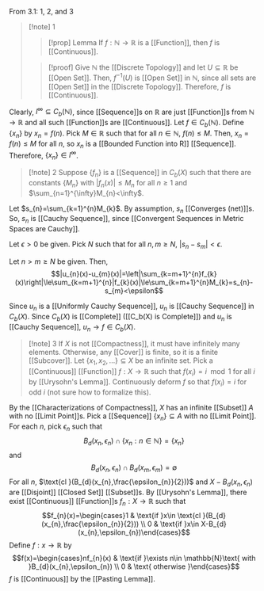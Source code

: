 From 3.1: 1, 2, and 3

>[!note] 1
>
>>[!prop] Lemma
>If $f:\mathbb{N}\rightarrow \mathbb{R}$ is a [[Function]], then $f$ is [[Continuous]]. 
>
>>[!proof]
Give $\mathbb{N}$ the [[Discrete Topology]] and let $U\subseteq \mathbb{R}$ be [[Open Set]]. Then, $f^{-1}(U)$ is [[Open Set]] in $\mathbb{N}$, since all sets are [[Open Set]] in the [[Discrete Topology]]. Therefore, $f$ is [[Continuous]].
>
Clearly, $l^{\infty}\subseteq C_{b}(\mathbb{N})$, since [[Sequence]]s on $\mathbb{R}$ are just [[Function]]s from $\mathbb{N}\rightarrow \mathbb{R}$ and all such [[Function]]s are [[Continuous]]. Let $f\in C_{b}(\mathbb{N})$. Define $\{x_{n}\}$ by $x_{n}=f(n)$. Pick $M\in \mathbb{R}$ such that for all $n\in \mathbb{N}$, $f(n)\le M$. Then, $x_{n}=f(n)\le M$ for all $n$, so $x_{n}$ is a [[Bounded Function into R]] [[Sequence]]. Therefore, $\{x_{n}\}\in l^\infty$. 

>[!note] 2
Suppose $\{f_{n}\}$ is a [[Sequence]] in $C_b(X)$ such that there are constants $\{M_{n}\}$ with $|f_{n}(x)|≤M_{n}$ for all $n≥1$ and $\sum_{n=1}^{\infty}M_{n}<\infty$. 
>
Let $s_{n}=\sum_{k=1}^{n}M_{k}$. By assumption, $s_{n}$ [[Converges (net)]]s. So, $s_{n}$ is [[Cauchy Sequence]], since [[Convergent Sequences in Metric Spaces are Cauchy]]. 
>
Let $\epsilon>0$ be given. Pick $N$ such that for all $n,m≥N$, $|s_{n}-s_{m}|<\epsilon$. 
>
Let $n>m≥N$ be given. Then, $$|u_{n}(x)-u_{m}(x)|=\left|\sum_{k=m+1}^{n}f_{k}(x)\right|\le\sum_{k=m+1}^{n}|f_{k}(x)|\le\sum_{k=m+1}^{n}M_{k}=s_{n}-s_{m}<\epsilon$$
>
Since $u_{n}$ is a [[Uniformly Cauchy Sequence]], $u_{n}$ is [[Cauchy Sequence]] in $C_{b}(X)$. Since $C_{b}(X)$ is [[Complete]] ([[C_b(X) is Complete]]) and $u_{n}$ is [[Cauchy Sequence]], $u_{n}\rightarrow f\in C_{b}(X)$.

>[!note] 3
If $X$ is not [[Compactness]], it must have infinitely many elements. Otherwise, any [[Cover]] is finite, so it is a finite [[Subcover]]. Let $\{x_{1},x_{2},\ldots\}\subseteq X$ be an infinite set. Pick a [[Continuous]] [[Function]] $f:X \rightarrow \mathbb{R}$ such that $f(x_{i})=i\mod 1$ for all $i$ by [[Urysohn's Lemma]]. Continuously deform $f$ so that $f(x_{i})=i$ for odd $i$ (not sure how to formalize this). 

By the [[Characterizations of Compactness]], $X$ has an infinite [[Subset]] $A$ with no [[Limit Point]]s. Pick a [[Sequence]] $\{x_{n}\}\subseteq A$ with no [[Limit Point]]. For each $n$, pick $\epsilon_{n}$ such that $$B_{d}(x_{n},\epsilon_{n})\cap\{x_{n}:n\in \mathbb{N}\}=\{x_{n}\}$$and $$B_{d}(x_{n},\epsilon_{n})\cap B_{d}(x_{m},\epsilon_{m})=\emptyset $$For all $n$, $\text{cl }(B_{d}(x_{n},\frac{\epsilon_{n}}{2}))$ and $X-B_{d}(x_{n},\epsilon_{n})$ are [[Disjoint]] [[Closed Set]] [[Subset]]s. By [[Urysohn's Lemma]], there exist [[Continuous]] [[Function]]s $f_{n}:X \rightarrow \mathbb{R}$ such that $$f_{n}(x)=\begin{cases}1 & \text{if }x\in \text{cl }(B_{d}(x_{n},\frac{\epsilon_{n}}{2})) \\
0 & \text{if }x\in X-B_{d}(x_{n},\epsilon_{n})\end{cases}$$Define $f:x \rightarrow \mathbb{R}$ by $$f(x)=\begin{cases}nf_{n}(x) & \text{if }\exists n\in \mathbb{N}\text{ with }B_{d}(x_{n},\epsilon_{n}) \\
0 & \text{ otherwise }\end{cases}$$
$f$ is [[Continuous]] by the [[Pasting Lemma]].

